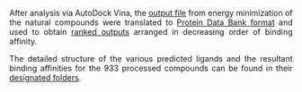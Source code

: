 <p align=justify>
After analysis via AutoDock Vina, the <a href="https://github.com/omicscodeathon/denguedrug/blob/main/output/Molecular%20Docking/rank_vina">output file</a> from energy minimization of the natural compounds were translated to <a href="https://github.com/omicscodeathon/denguedrug/blob/main/output/Molecular%20Docking/target1.pdbqt">Protein Data Bank format</a> and used to obtain <a href="https://github.com/omicscodeathon/denguedrug/blob/main/output/Molecular%20Docking/ranked_output.tab">ranked outputs</a> arranged in decreasing order of binding affinity.
</p>

<p align="justify">
The detailed structure of the various predicted ligands and the resultant binding affinities for the 933 processed compounds can be found in their <a href="https://github.com/omicscodeathon/denguedrug/blob/main/output/Molecular%20Docking/detail_structures.zip">designated folders</a>.
</p>
